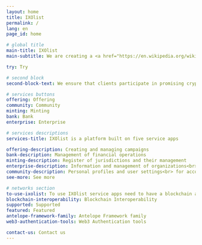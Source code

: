 ```yaml
---
layout: home
title: IXOlist
permalink: /
lang: en
page_id: home

# global title
main-title: IXOlist
main-subtitle: We are creating a <a href="https://en.wikipedia.org/wiki/Web3" target="_blank">Web3</a> platform for people and organizations to provide the opportunity to participate in honest and reliable cryptocurrency projects, and also creating a bridge between the crypto world and business development for greater efficiency and effectiveness.

try: Try

# second block
second-block-text: We ensure that clients participate in promising cryptocurrency projects, and also create a bridge between cryptocurrencies and business development for greater efficiency and effectiveness.

# services buttons
offering: Offering
community: Community
minting: Minting
bank: Bank
enterprise: Enterprise

# services descriptions
services-title: IXOlist is a platform built on five service apps

offering-description: Creating and managing campaigns
bank-description: Management of financial operations
minting-description: Register of jurisdictions and their management
enterprise-description: Information and management of organizations<br> or companies related to your business or projects
community-description: Personal profiles and user settings<br> for account management
see-more: See more

# networks section
to-use-ixolist: To use IXOlist service apps need to have a blockchain account and Web3 authroization tool aka wallet.
blockchain-interoperability: Blockchain Interoperability
supported: Supported
featured: Featured
antelope-framework-family: Antelope Framework family
web3-authentication-tools: Web3 Authentication tools

contact-us: Contact us
---
```




